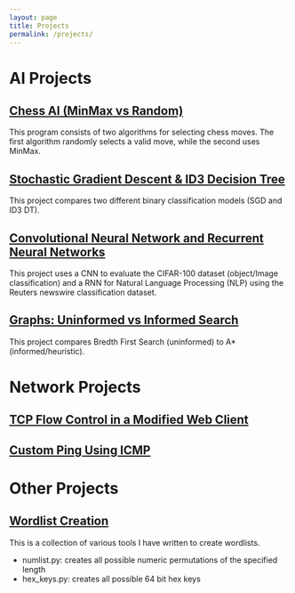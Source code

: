 ```yaml
---
layout: page
title: Projects
permalink: /projects/
---
```

# AI Projects
## [Chess AI (MinMax vs Random)](https://colab.research.google.com/drive/1jq7Ur6EGqN6bNQ9ytXGtnf4FSGfIpwPD)
This program consists of two algorithms for selecting chess moves. The first algorithm randomly selects a valid move, while the second uses MinMax.

## [Stochastic Gradient Descent & ID3 Decision Tree](https://colab.research.google.com/drive/1Lmte5chcUrgygus6gbrhUu-Oag7Sv7g7?usp=sharing)
This project compares two different binary classification models (SGD and ID3 DT).

## [Convolutional Neural Network and Recurrent Neural Networks](https://colab.research.google.com/drive/1_3ZlE0ayoA8yNihjkYcQNT_eEnIb_zV-?usp=sharing)
This project uses a CNN to evaluate the CIFAR-100 dataset (object/Image classification) and a RNN for Natural Language Processing (NLP) using the Reuters newswire classification dataset.

## [Graphs: Uninformed vs Informed Search](https://colab.research.google.com/drive/1MpsRwayXhSvUhW9MVJX8YctMEGxyIkmb?usp=sharing)
This project compares Bredth First Search (uninformed) to A* (informed/heuristic).

# Network Projects
## [TCP Flow Control in a Modified Web Client](https://github.com/tfrank0651/BasicWebClient)

## [Custom Ping Using ICMP](https://github.com/tfrank0651/CustomPing)

# Other Projects
## [Wordlist Creation](https://github.com/tfrank0651/Wordlist_Creation)
This is a collection of various tools I have written to create wordlists.
- numlist.py: creates all possible numeric permutations of the specified length
- hex_keys.py: creates all possible 64 bit hex keys
